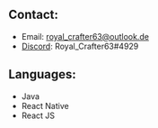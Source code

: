 ## Contact:
- Email: royal_crafter63@outlook.de
- [Discord](https://www.discord.com/channels/@me): Royal_Crafter63#4929


## Languages:
- Java
- React Native
- React JS
